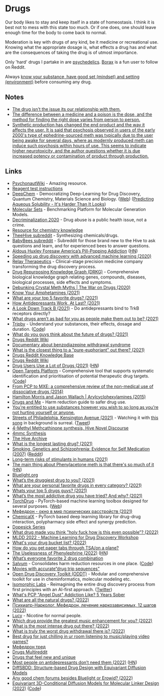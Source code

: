# Drugs

Our body likes to stay and keep itself in a state of homeostasis. I think it is best not to mess with this state too much. Or if one does, one should leave enough time for the body to come back to normal.

Moderation is key with drugs of any kind, be it medicine or recreational use. Knowing what the appropriate dosage is, what effects a drug has and what are the consequences of taking the drug is of utmost importance.

Only 'hard' drugs I partake in are [psychedelics](psychedelics/psychedelics.md). [Borax](https://www.reddit.com/user/Borax/) is a fun user to follow on Reddit.

Always [know your substance, have good set (mindset) and setting (environment)](https://www.reddit.com/r/DMT/comments/yzxhlv/comment/ix38i6o/) before consuming any drug.

## Notes

- [The drug isn't the issue its our relationship with them.](https://www.reddit.com/r/Psychedelics/comments/mpmmse/this_needs_to_stop/)
- [The difference between a medicine and a poison is the dose, and the method for finding the right dose varies from person to person.](https://www.reddit.com/r/Psychedelics/comments/mpmmse/this_needs_to_stop/)
- [Synthetic production has changed the end product and the way it affects the user. It is said that psychosis observed in users of the early 2000's type of ephedrine-sourced meth was typically due to the user being awake for several days, where as modernly produced meth can induce such psychosis within hours of use. This seems to indicate higher neurotoxicity, and the author questions whether it is due increased potency or contamination of product through production.](https://news.ycombinator.com/item?id=28912096)

## Links

- [PsychonautWiki](https://psychonautwiki.org/wiki/Main_Page) - Amazing resource.
- [Reagent test instructions](https://www.reagent-tests.uk/reagent-test-colours/)
- [DeepChem](https://github.com/deepchem/deepchem) - Democratizing Deep-Learning for Drug Discovery, Quantum Chemistry, Materials Science and Biology. ([Web](http://deepchem.io/)) ([Predicting Aqueous Solubility - It's Harder Than It Looks](http://practicalcheminformatics.blogspot.com/2018/09/predicting-aqueous-solubility-its.html))
- [Molecular Sets](https://github.com/molecularsets/moses) - Benchmarking Platform for Molecular Generation Models.
- [Decriminalization 2020](https://www.decriminalization.org/) - Drug abuse is a public health issue, not a crime.
- [Resource for chemistry knowledge](https://www.reddit.com/r/researchchemicals/comments/dysrhi/resource_for_chemistry_knowledge/)
- [TheeHive subreddit](https://www.reddit.com/r/TheeHive/) - Synthesizing chemicals/drugs.
- [BabyBees subreddit](https://www.reddit.com/r/BabyBees/) - Subreddit for those brand new to the Hive to ask questions and learn, and for experienced bees to answer questions.
- [Aldous Huxley Foresaw America’s Pill-Popping Addiction](https://lithub.com/aldous-huxley-foresaw-americas-pill-popping-addiction-with-eerie-accuracy/) ([HN](https://news.ycombinator.com/item?id=21688096))
- [Speeding up drug discovery with advanced machine learning (2020)](https://medium.com/pytorch/speeding-up-drug-discovery-with-advanced-machine-learning-b17d59e0daa6)
- [Relay Therapeutics](https://relaytx.com/) - Clinical-stage precision medicine company transforming the drug discovery process.
- [Drug Repurposing Knowledge Graph (DRKG)](https://github.com/gnn4dr/DRKG) - Comprehensive biological knowledge graph relating genes, compounds, diseases, biological processes, side effects and symptoms.
- [Debunking Crystal Meth Myths | The War on Drugs (2020)](https://www.youtube.com/watch?v=D-VkWkPs1aw)
- [Know Your Amphetamines (2021)](https://astralcodexten.substack.com/p/know-your-amphetamines)
- [What are your top 5 favorite drugs? (2021)](https://www.reddit.com/r/Drugs/comments/llo8rt/what_are_your_top_5_favorite_drugs/)
- [How Antidepressants Work, At Last? (2021)](https://blogs.sciencemag.org/pipeline/archives/2021/02/19/how-antidepressants-work-at-last)
- [A Look Down Track B (2021)](https://astralcodexten.substack.com/p/a-look-down-track-b) - Do antidepressants bind to TrkB receptors directly?
- [What drugs aren’t as bad for you as people make them out to be? (2021)](https://www.reddit.com/r/askdrugs/comments/lpczev/what_drugs_arent_as_bad_for_you_as_people_make/)
- [Tripby](https://tripby.org/) - Understand your substances, their effects, dosage and duration. ([Code](https://github.com/dlbnco/tripby.org))
- [What do you guys think about the future of drugs? (2021)](https://www.reddit.com/r/researchchemicals/comments/md6gej/what_do_you_guys_think_about_the_future_of_drugs/)
- [Drugs Reddit Wiki](https://www.reddit.com/r/Drugs/wiki/index)
- [Documentary about benzodiazepine withdrawal syndrome](https://www.youtube.com/watch?v=YEk3e9uKwRo)
- [What is the closest thing to a "pure-euphoriant" out there? (2021)](https://www.reddit.com/r/researchchemicals/comments/nfalvj/what_is_the_closest_thing_to_a_pureeuphoriant_out/)
- [Drugs Reddit Knowledge Base](https://www.reddit.com/r/Drugs/wiki/knowledgebase)
- [Drugs Reddit Wiki](https://www.reddit.com/r/Drugs/wiki/index)
- [Drug Users Use a Lot of Drugs (2021)](https://astralcodexten.substack.com/p/drug-users-use-a-lot-of-drugs) ([HN](https://news.ycombinator.com/item?id=27451914))
- [Open Targets Platform](https://platform.opentargets.org/) - Comprehensive tool that supports systematic identification and prioritisation of potential therapeutic drug targets. ([Code](https://github.com/opentargets/platform-app))
- [From PCP to MXE: a comprehensive review of the non-medical use of dissociative drugs (2014)](https://hamiltonmorris.com/wp-content/uploads/2019/02/From-PCP-to-MXE-a-comprehensive-review-of-the-non-medical-use-of-dissociative-drugs.pdf)
- [Hamilton Morris and Jason Wallach | Arylcyclohexylamines (2015)](https://www.youtube.com/watch?v=Ag4xxiPan1E)
- [Drugs and Me](https://www.drugsand.me/en/) - Harm reduction guide to safer drug use.
- [You're entitled to use substances however you wish to so long as you're not hurting yourself or anyone.](https://www.reddit.com/r/RationalPsychonaut/comments/pbkeqp/youre_entitled_to_use_substances_however_you_wish/)
- [Streets of Philadelphia, Kensington Avenue (2021)](https://www.youtube.com/watch?v=Bi1Kf-1qd6Y) - Watching it with [this song](https://open.spotify.com/track/6WgBIPHwkQhCqMNnR5hQCN) in background is surreal. ([Tweet](https://twitter.com/msvetov/status/1434530611272769539))
- [4-Methyl Methcathinone synthesis, Hive Novel Discourse](https://chemistry.mdma.ch/hiveboard/novel/000423945.html)
- [4mmc Synthesis](https://pdfcoffee.com/4mmc-synthesis-pdf-free.html)
- [The Hive Archive](https://chemistry.mdma.ch/hiveboard/)
- [What is the longest lasting drug? (2021)](https://www.reddit.com/r/researchchemicals/comments/q43pno/what_is_the_longest_lasting_drug/)
- [Smoking, Genetics and Schizophrenia: Evidence for Self Medication (2007)](https://www.ncbi.nlm.nih.gov/labs/pmc/articles/PMC2613326/) ([Reddit](https://www.reddit.com/r/Drugs/comments/q889gb/when_i_went_from_8_cigarettes_a_day_to_0_my/))
- [Long-term risks of stimulants in humans (2021)](https://www.reddit.com/r/slatestarcodex/comments/qc6asr/any_consensus_on_longterm_risks_of_stimulants_in/)
- [The main thing about Phenylacetone meth is that there's so much of it](https://dynomight.net/p2p-meth/) ([HN](https://news.ycombinator.com/item?id=29027284))
- [Bluelight.org](https://www.bluelight.org/xf/)
- [What’s the druggiest drug to you? (2021)](https://www.reddit.com/r/Drugs/comments/r2but1/whats_the_druggiest_drug_to_you/)
- [What are your personal favorite drugs in every category? (2021)](https://www.reddit.com/r/researchchemicals/comments/r5jsau/what_are_your_personal_favorites_in_every_category/)
- [Whats your top 5 drugs guys? (2021)](https://www.reddit.com/r/Drugs/comments/r77s7v/whats_your_top_5_drugs_guys/)
- [What’s the most addictive drug you have tried? And why? (2021)](https://www.reddit.com/r/Drugs/comments/r7b4rk/whats_the_most_addictive_drug_you_have_tried_and/)
- [TorchDrug](https://github.com/DeepGraphLearning/torchdrug) - PyTorch-based machine learning toolbox designed for several purposes. ([Web](https://torchdrug.ai/))
- [Мефедрон - окно в мир психических расстройств (2021)](https://www.youtube.com/watch?v=A8JfrnJQVTI)
- [ChemicalX](https://github.com/AstraZeneca/chemicalx) - PyTorch based deep learning library for drug-drug interaction, polypharmacy side effect and synergy prediction.
- [Dopesick Series](https://trakt.tv/shows/dopesick)
- [What drug made you think "holy fuck how is this even possible"? (2022)](https://www.reddit.com/r/Drugs/comments/rzct1r/what_drug_made_you_think_holy_fuck_how_is_this/)
- [MLDD 2022 - Machine Learning for Drug Discovery Workshop](https://www.mldd-workshop.org/)
- [What's your drug bucket list? (2022)](https://www.reddit.com/r/researchchemicals/comments/sy36n6/whats_your_drug_bucket_list/)
- [How do you get paper tabs through TSA/on a plane?](https://www.reddit.com/r/researchchemicals/comments/t7ozfj/how_do_you_get_paper_tabs_through_tsaon_a_plane/)
- [The Uselessness of Phenylephrine (2022)](https://www.science.org/content/blog-post/uselessness-phenylephrine) ([HN](https://news.ycombinator.com/item?id=30858202))
- [What’s everyone favorite 2 drug combination](https://www.reddit.com/r/Psychonaut/comments/tt7qt6/whats_everyone_favourite_2_drug_combination/)
- [Salvum](https://salvum.love/) - Consolidates harm reduction resources in one place. ([Code](https://github.com/NoahSaso/salvum))
- [Movies with accurate“drug trip sequences”](https://www.reddit.com/r/MovieSuggestions/comments/u3q6ux/movies_with_accuratedrug_trip_sequences/)
- [Open Drug Discovery Toolkit (ODDT)](https://github.com/oddt/oddt) - Modular and comprehensive toolkit for use in cheminformatics, molecular modeling etc.
- [Isomorphic Labs](https://www.isomorphiclabs.com/) - Reimagining the entire drug discovery process from first principles with an AI-first approach. ([Twitter](https://twitter.com/IsomorphicLabs))
- [What's PCP "Angel Dust" Addiction Like? 5 Years Sober](https://www.youtube.com/watch?v=9cNgrvRlLOk)
- [What are all the natural drugs? (2022)](https://www.reddit.com/r/Drugs/comments/vj9v46/what_are_all_the_natural_drugs/)
- [Психиатр-Нарколог. Мефедрон, лечение наркозависимых, 12 шагов (2022)](https://www.youtube.com/watch?v=PEIPaz-bUSY)
- [Lucy](https://lucy.co/) - Nicotine for normal people.
- [Which drug provide the greatest music enhancement for you? (2022)](https://www.reddit.com/r/Drugs/comments/wiuccv/which_drug_provide_the_greatest_music_enhancement/)
- [What is the most intense drug out there? (2022)](https://www.reddit.com/r/Drugs/comments/x59t5q/in_your_opinion_what_is_the_most_intense_drug_out/)
- [What is truly the worst drug withdrawal there is? (2022)](https://www.reddit.com/r/Drugs/comments/xc0gsz/what_is_truly_the_worst_drug_withdrawal_there_is/)
- [Best drug for just chilling in ur room listening to music/playing video games?](https://www.reddit.com/r/Drugs/comments/y0g3iv/best_drug_for_just_chilling_in_ur_room_listening/)
- [Мефедрон тред](https://twitter.com/omur_saltanat/status/1580247892643950592)
- [Drugs Multireddit](https://www.reddit.com/user/roionsteroids/m/drugs/)
- [Drugs that feel new and unique](https://www.reddit.com/r/researchchemicals/comments/y6h7cf/drugs_that_feel_new_and_unique/)
- [Most people on antidepressants don’t need them (2022)](https://www.economist.com/leaders/2022/10/19/most-people-on-antidepressants-dont-need-them) ([HN](https://news.ycombinator.com/item?id=33272760))
- [DiffSBDD: Structure-based Drug Design with Equivariant Diffusion Models](https://github.com/arneschneuing/DiffSBDD)
- [Any good chem forums besides Bluelight or Erowid? (2022)](https://www.reddit.com/r/researchchemicals/comments/ytih0i/any_good_chem_forums_besides_bluelight_or_erowid/)
- [Equivariant 3D-Conditional Diffusion Models for Molecular Linker Design (2022)](https://arxiv.org/abs/2210.05274) ([Code](https://github.com/igashov/DiffLinker))
